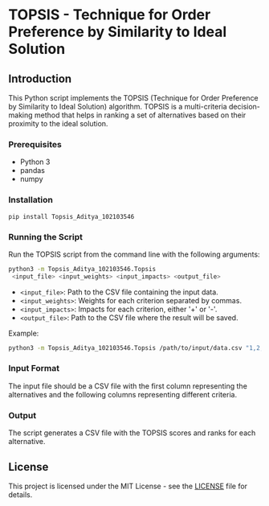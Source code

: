 # TOPSIS - Technique for Order Preference by Similarity to Ideal Solution

## Introduction

This Python script implements the TOPSIS (Technique for Order Preference by Similarity to Ideal Solution) algorithm. TOPSIS is a multi-criteria decision-making method that helps in ranking a set of alternatives based on their proximity to the ideal solution.

### Prerequisites

- Python 3
- pandas
- numpy

### Installation
```pip install Topsis_Aditya_102103546```

### Running the Script

Run the TOPSIS script from the command line with the following arguments:

```bash
python3 -m Topsis_Aditya_102103546.Topsis
 <input_file> <input_weights> <input_impacts> <output_file>
```

- `<input_file>`: Path to the CSV file containing the input data.
- `<input_weights>`: Weights for each criterion separated by commas.
- `<input_impacts>`: Impacts for each criterion, either '+' or '-'.
- `<output_file>`: Path to the CSV file where the result will be saved.

Example:

```bash
python3 -m Topsis_Aditya_102103546.Topsis /path/to/input/data.csv "1,2,3,4,5" "+,-,+,+,+" /path/to/output/result.csv
```

### Input Format

The input file should be a CSV file with the first column representing the alternatives and the following columns representing different criteria.

### Output

The script generates a CSV file with the TOPSIS scores and ranks for each alternative.

## License

This project is licensed under the MIT License - see the [LICENSE](LICENSE) file for details.
```